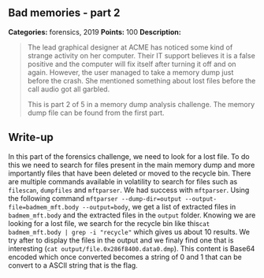 ## Bad memories - part 2

**Categories:** forensics, 2019
**Points:** 100
**Description:**

>  The lead graphical designer at ACME has noticed some kind of strange
>  activity on her computer. Their IT support believes it is a false
>  positive and the computer will fix itself after turning it off and 
>  on again. However, the user managed to take a memory dump just before
>  the crash. She mentioned something about lost files before the call audio
>  got all garbled.
>  
>  
>  
>  This is part 2 of 5 in a
>  memory dump analysis challenge.
>  The memory dump file can be found from the first part.


## Write-up

In this part of the forensics challenge, we need to look for a lost file.
To do this we need to search for files present in the main memory dump and more importantly files that have been deleted or moved to the recycle bin.
There are multiple commands available in volatility to search for files such as `filescan`, `dumpfiles` and `mftparser`.
We had success with `mftparser`.
Using the following command `mftparser --dump-dir=output --output-file=badmem_mft.body --output=body`, we get a list of extracted files in `badmem_mft.body` and the extracted files in the `output` folder.
Knowing we are looking for a lost file, we search for the recycle bin like this`cat badmem_mft.body | grep -i "recycle"` which gives us about 10 results.
We try after to display the files in the output and we finaly find one that is interesting (`cat output/file.0x286f8400.data0.dmp`).
This content is Base64 encoded which once converted becomes a string of 0 and 1 that can be convert to a ASCII string that is the flag.


